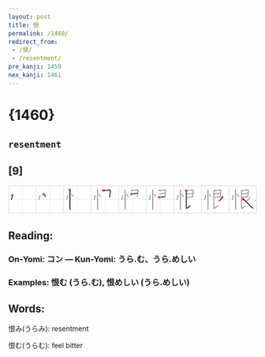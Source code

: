 ```yaml
---
layout: post
title: 恨
permalink: /1460/
redirect_from:
 - /恨/
 - /resentment/
pre_kanji: 1459
nex_kanji: 1461
---
```


# {1460}

## `resentment`

## [9]

<div class="stroke"><img src="../images/E681A8.png" /></div>

## Reading:

### On-Yomi: コン &mdash; Kun-Yomi: うら.む、うら.めしい

### Examples: 恨む (うら.む), 恨めしい (うら.めしい)

## Words:

恨み(うらみ): resentment

恨む(うらむ): feel bitter
